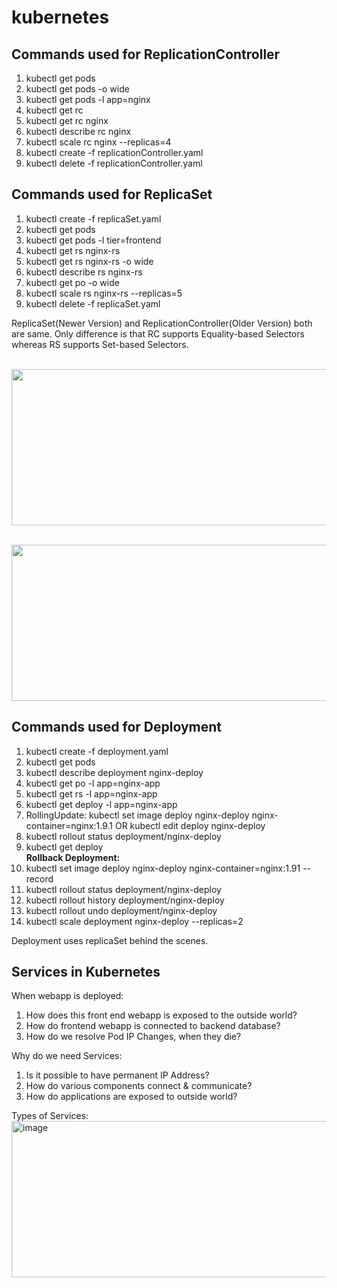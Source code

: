 # kubernetes

Commands used for ReplicationController
-----------------------------------------
1. kubectl get pods
2. kubectl get pods -o wide
3. kubectl get pods -l app=nginx
4. kubectl get rc
5. kubectl get rc nginx
6. kubectl describe rc nginx
7. kubectl scale rc nginx --replicas=4
8. kubectl create -f replicationController.yaml
9. kubectl delete -f replicationController.yaml

Commands used for ReplicaSet
----------------------------
1. kubectl create -f replicaSet.yaml
2. kubectl get pods
3. kubectl get pods -l tier=frontend
4. kubectl get rs nginx-rs
5. kubectl get rs nginx-rs -o wide
6. kubectl describe rs nginx-rs
7. kubectl get po -o wide
8. kubectl scale rs nginx-rs --replicas=5
9. kubectl delete -f replicaSet.yaml


ReplicaSet(Newer Version) and ReplicationController(Older Version) both are same. Only difference is that RC supports Equality-based Selectors whereas RS supports Set-based Selectors.

<br/><img width="750" height="250" src="https://user-images.githubusercontent.com/19406666/159111099-b74a46a1-8de7-453d-a2b3-bd3e43687769.png">

<br/><img width="750" height="250" src="https://user-images.githubusercontent.com/19406666/159111162-a2ae69ec-2ce9-4ee4-9c79-c0f62408f509.png">



Commands used for Deployment
----------------------------
1. kubectl create -f deployment.yaml
2. kubectl get pods
3. kubectl describe deployment nginx-deploy
4. kubectl get po -l app=nginx-app
5. kubectl get rs -l app=nginx-app
6. kubectl get deploy -l app=nginx-app
7. RollingUpdate: kubectl set image deploy nginx-deploy nginx-container=nginx:1.9.1  OR kubectl edit deploy nginx-deploy
8. kubectl rollout status deployment/nginx-deploy
9. kubectl get deploy
</br>**Rollback Deployment:**
11. kubectl set image deploy nginx-deploy nginx-container=nginx:1.91 --record
12. kubectl rollout status deployment/nginx-deploy
13. kubectl rollout history deployment/nginx-deploy
14. kubectl rollout undo deployment/nginx-deploy
15. kubectl scale deployment nginx-deploy --replicas=2

Deployment uses replicaSet behind the scenes.


Services in Kubernetes
----------------------------
When webapp is deployed:
1. How does this front end webapp is exposed to the outside world?
2. How do frontend webapp is connected to backend database?
3. How do we resolve Pod IP Changes, when they die?

Why do we need Services:
1. Is it possible to have permanent IP Address?
2. How do various components connect & communicate?
3. How do applications are exposed to outside world?

Types of Services:
<br/><img width="750" height="250" alt="image" src="https://user-images.githubusercontent.com/19406666/161389127-74269447-e852-4835-bea3-03cfdceaa7a8.png">

